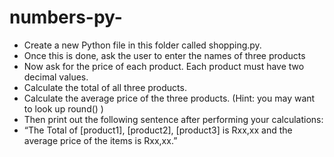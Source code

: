 # numbers-py-

- Create a new Python file in this folder called shopping.py.
- Once this is done, ask the user to enter the names of three products
- Now ask for the price of each product. Each product must have two decimal values.
- Calculate the total of all three products.
- Calculate the average price of the three products. (Hint: you may want to look up round() )
- Then print out the following sentence after performing your calculations:
-  “The Total of [product1], [product2], [product3] is Rxx,xx and the average price of the items is Rxx,xx.”
